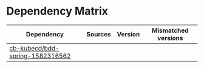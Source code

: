 # Dependency Matrix

Dependency | Sources | Version | Mismatched versions
---------- | ------- | ------- | -------------------
[cb-kubecd/bdd-spring-1582316562](https://github.com/cb-kubecd/bdd-spring-1582316562.git) |  | []() | 
